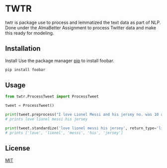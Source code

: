 # TWTR

twtr is package use to process and lemmatized the text data as part of NLP. Done under the AlmaBetter Assignment to process Twitter data and make this ready for modeling.

## Installation

Install Use the package manager [pip](https://pip.pypa.io/en/stable/) to install foobar.

```bash
pip install foobar
```

## Usage

```python
from twtr.ProcessTweet import ProcessTweet

tweet = ProcessTweet()

print(tweet.preprocess("I love Lionel Messi and his jersey no. was 10 at @fcbarcelona")
# prints love lionel messi his jersey

print(tweet.standardize('love lionel messi his jersey', return_type='list'))
# prints ['love', 'lionel', 'messi', 'his', 'jersey']
```

## License
[MIT]()